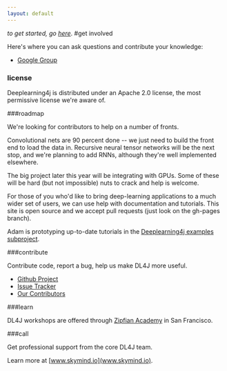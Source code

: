 ```yaml
---
layout: default
---
```


*to get started, go [here](../gettingstarted.html)*.
#get involved

Here's where you can ask questions and contribute your knowledge:

*  [Google Group](https://groups.google.com/forum/#!forum/deeplearning4j)

### license

Deeplearning4j is distributed under an Apache 2.0 license, the most permissive license we're aware of. 

###roadmap

We're looking for contributors to help on a number of fronts. 

Convolutional nets are 90 percent done -- we just need to build the front end to load the data in.  Recursive neural tensor networks will be the next stop, and we're planning to add RNNs, although they're well implemented elsewhere. 

The big project later this year will be integrating with GPUs. Some of these will be hard (but not impossible) nuts to crack and help is welcome. 

For those of you who'd like to bring deep-learning applications to a much wider set of users, we can use help with documentation and tutorials. This site is open source and we accept pull requests (just look on the gh-pages branch).

Adam is prototyping up-to-date tutorials in the [Deeplearning4j examples subproject](https://github.com/agibsonccc/java-deeplearning/tree/master/deeplearning4j-examples).

###contribute

Contribute code, report a bug, help us make DL4J more useful.

*  [Github Project](https://github.com/agibsonccc/java-deeplearning)
*  [Issue Tracker](https://github.com/agibsonccc/java-deeplearning/issues)
*  [Our Contributors](https://github.com/agibsonccc/java-deeplearning/graphs/contributors)

###learn

DL4J workshops are offered through [Zipfian Academy](http://www.zipfianacademy.com/) in San Francisco.

###call

Get professional support from the core DL4J team.

Learn more at [www.skymind.io](www.skymind.io).
